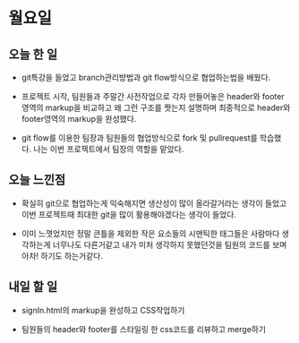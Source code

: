 # 월요일

## 오늘 한 일
- git특강을 들었고 branch관리방법과 git flow방식으로 협업하는법을 배웠다.

- 프로젝트 시작, 팀원들과 주말간 사전작업으로 각자 만들어놓은 header와 footer영역의 markup을 비교하고 왜 그런 구조를 짯는지 설명하며 최종적으로 header와 footer영역의 markup을 완성했다.

- git flow를 이용한 팀장과 팀원들의 협업방식으로 fork 및 pullrequest를 학습했다. 나는 이번 프로젝트에서 팀장의 역할을 맡았다.

## 오늘 느낀점
- 확실히 git으로 협업하는게 익숙해지면 생산성이 많이 올라갈거라는 생각이 들었고 이번 프로젝트때 최대한 git을 많이 활용해야겠다는 생각이 들었다.

- 이미 느꼇었지만 정말 큰틀을 제외한 작은 요소들의 시맨틱한 태그들은 사람마다 생각하는게 너무나도 다른거같고 내가 미처 생각하지 못했던것을 팀원의 코드를 보며 아차! 하기도 하는거같다.

## 내일 할 일

- signIn.html의 markup을 완성하고 CSS작업하기

- 팀원들의 header와 footer를 스타일링 한 css코드를 리뷰하고 merge하기
